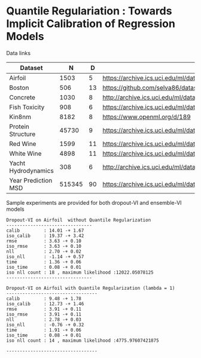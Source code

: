 # Quantile Regulariation : Towards Implicit Calibration of Regression Models


Data links


| Dataset | N | D | link  |
| --- | --- |--- | --- |
|  Airfoil | 1503 | 5 |https://archive.ics.uci.edu/ml/datasets/Airfoil+Self-Noise |
|  Boston  | 506 | 13 | https://github.com/selva86/datasets/blob/master/BostonHousing.csv|
|  Concrete | 1030  | 8 |http://archive.ics.uci.edu/ml/datasets/Concrete+Compressive+Strength  |
|  Fish Toxicity    | 908 | 6 | https://archive.ics.uci.edu/ml/datasets/QSAR+fish+toxicity|
|  Kin8nm   | 8182 | 8 |  https://www.openml.org/d/189 |
|  Protein Structure | 45730 |9 | https://archive.ics.uci.edu/ml/datasets/Physicochemical+Properties+of+Protein+Tertiary+Structure |
|  Red Wine | 1599 | 11 |  https://archive.ics.uci.edu/ml/datasets/wine+quality|
|  White Wine | 4898 | 11 |   https://archive.ics.uci.edu/ml/datasets/wine+quality |
|  Yacht Hydrodynamics | 308 | 6 |   http://archive.ics.uci.edu/ml/datasets/yacht+hydrodynamics |
|  Year  Prediction MSD | 515345 | 90 |  https://archive.ics.uci.edu/ml/datasets/YearPredictionMSD |



Sample experiments are provided  for both dropout-VI and ensemble-VI models

```
Dropout-VI on Airfoil  without Quantile Regularization
--------------------------------
calib         : 14.01 -+ 1.67                     
iso_calib     : 19.37 -+ 3.42
rmse          : 3.63 -+ 0.10
iso_rmse      : 3.63 -+ 0.10
nll           : 2.70 -+ 0.02
iso_nll       : -1.14 -+ 0.57
time          : 1.36 -+ 0.06
iso_time      : 0.08 -+ 0.01
iso nll count : 18 , maximum likelihood :12022.05078125
--------------------------------
```

```
Dropout-VI on Airfoil with Quantile Regularization (lambda = 1)
----------------------------------
calib         : 9.48 -+ 1.78
iso_calib     : 12.73 -+ 1.46
rmse          : 3.91 -+ 0.11
iso_rmse      : 3.91 -+ 0.11
nll           : 2.78 -+ 0.03
iso_nll       : -0.76 -+ 0.32
time          : 1.91 -+ 0.06
iso_time      : 0.08 -+ 0.01
iso nll count : 14 , maximum likelihood :4775.97607421875

----------------------------------
